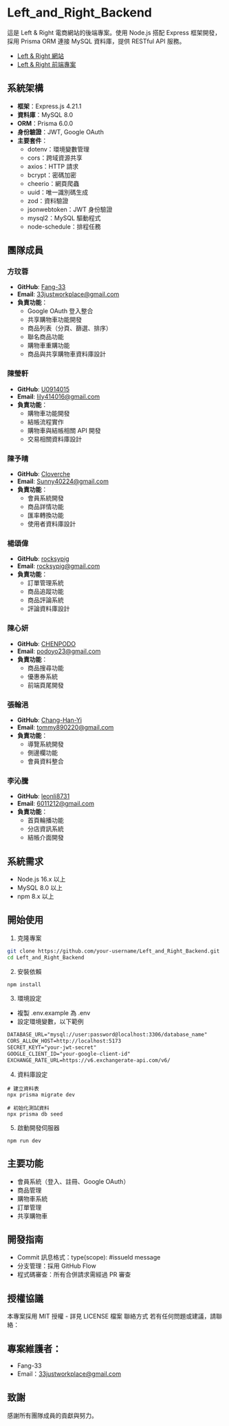 # Left_and_Right_Backend

這是 Left & Right 電商網站的後端專案。使用 Node.js 搭配 Express 框架開發，採用 Prisma ORM 連接 MySQL 資料庫，提供 RESTful API 服務。

- [Left & Right 網站](https://left-and-right-accessory.up.railway.app/)
- [Left & Right 前端專案](https://github.com/groupLR/Left_and_Right.git)

## 系統架構

- **框架**：Express.js 4.21.1
- **資料庫**：MySQL 8.0
- **ORM**：Prisma 6.0.0
- **身份驗證**：JWT, Google OAuth
- **主要套件**：
  - dotenv：環境變數管理
  - cors：跨域資源共享
  - axios：HTTP 請求
  - bcrypt：密碼加密
  - cheerio：網頁爬蟲
  - uuid：唯一識別碼生成
  - zod：資料驗證
  - jsonwebtoken：JWT 身份驗證
  - mysql2：MySQL 驅動程式
  - node-schedule：排程任務

## 團隊成員

### 方玟蓉

- **GitHub**: [Fang-33](https://github.com/Fang-33)
- **Email**: 33justworkplace@gmail.com
- **負責功能**：
  - Google OAuth 登入整合
  - 共享購物車功能開發
  - 商品列表（分頁、篩選、排序）
  - 聯名商品功能
  - 購物車重購功能
  - 商品與共享購物車資料庫設計

### 陳瑩軒

- **GitHub**: [U0914015](https://github.com/U0914015)
- **Email**: lily414016@gmail.com
- **負責功能**：
  - 購物車功能開發
  - 結帳流程實作
  - 購物車與結帳相關 API 開發
  - 交易相關資料庫設計

### 陳予晴

- **GitHub**: [Cloverche](https://github.com/Cloverche)
- **Email**: Sunny40224@gmail.com
- **負責功能**：
  - 會員系統開發
  - 商品詳情功能
  - 匯率轉換功能
  - 使用者資料庫設計

### 楊頌偉

- **GitHub**: [rocksypig](https://github.com/rocksypig)
- **Email**: rocksypig@gmail.com
- **負責功能**：
  - 訂單管理系統
  - 商品追蹤功能
  - 商品評論系統
  - 評論資料庫設計

### 陳心妍

- **GitHub**: [CHENPODO](https://github.com/CHENPODO)
- **Email**: podoyo23@gmail.com
- **負責功能**：
  - 商品搜尋功能
  - 優惠券系統
  - 前端頁尾開發

### 張翰浥

- **GitHub**: [Chang-Han-Yi](https://github.com/Chang-Han-Yi)
- **Email**: tommy890220@gmail.com
- **負責功能**：
  - 導覽系統開發
  - 側邊欄功能
  - 會員資料整合

### 李沁騰

- **GitHub**: [leonli8731](https://github.com/leonli8731)
- **Email**: 6011212@gmail.com
- **負責功能**：
  - 首頁輪播功能
  - 分店資訊系統
  - 結帳介面開發

## 系統需求

- Node.js 16.x 以上
- MySQL 8.0 以上
- npm 8.x 以上

## 開始使用

1. 克隆專案

```bash
git clone https://github.com/your-username/Left_and_Right_Backend.git
cd Left_and_Right_Backend
```

2. 安裝依賴

```bash
npm install
```

3. 環境設定

- 複製 .env.example 為 .env
- 設定環境變數，以下範例

```markdown
DATABASE_URL="mysql://user:password@localhost:3306/database_name"
CORS_ALLOW_HOST=http://localhost:5173
SECRET_KEYT="your-jwt-secret"
GOOGLE_CLIENT_ID="your-google-client-id"
EXCHANGE_RATE_URL=https://v6.exchangerate-api.com/v6/
```

4. 資料庫設定

```
# 建立資料表
npx prisma migrate dev

# 初始化測試資料
npx prisma db seed
```

5. 啟動開發伺服器

```
npm run dev
```

## 主要功能

- 會員系統（登入、註冊、Google OAuth）
- 商品管理
- 購物車系統
- 訂單管理
- 共享購物車

## 開發指南

- Commit 訊息格式：type(scope): #issueId message
- 分支管理：採用 GitHub Flow
- 程式碼審查：所有合併請求需經過 PR 審查

## 授權協議

本專案採用 MIT 授權 - 詳見 LICENSE 檔案
聯絡方式
若有任何問題或建議，請聯絡：

## 專案維護者：

- Fang-33
- Email：33justworkplace@gmail.com

## 致謝

感謝所有團隊成員的貢獻與努力。

